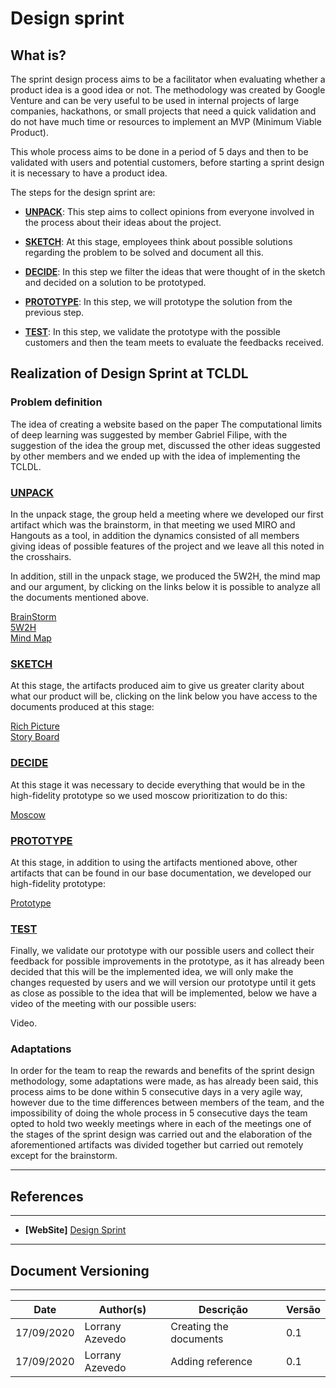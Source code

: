 # Design sprint

## What is?

The sprint design process aims to be a facilitator when evaluating whether a product idea is a good idea or not. The methodology was created by Google Venture and can be very useful to be used in internal projects of large companies, hackathons, or small projects that need a quick validation and do not have much time or resources to implement an MVP (Minimum Viable Product).

This whole process aims to be done in a period of 5 days and then to be validated with users and potential customers, before starting a sprint design it is necessary to have a product idea.

The steps for the design sprint are:

- **<a href="#un">UNPACK</a>**: This step aims to collect opinions from everyone involved in the process about their ideas about the project.

- **<a href="#sk">SKETCH</a>**: At this stage, employees think about possible solutions regarding the problem to be solved and document all this.

- **<a href="#de">DECIDE</a>**: In this step we filter the ideas that were thought of in the sketch and decided on a solution to be prototyped.

- **<a href="#pr">PROTOTYPE</a>**: In this step, we will prototype the solution from the previous step.

- **<a href="#t">TEST</a>**: In this step, we validate the prototype with the possible customers and then the team meets to evaluate the feedbacks received.

## Realization of Design Sprint at TCLDL

### Problem definition

The idea of ​​creating a website based on the paper The computational limits of deep learning was suggested by member Gabriel Filipe, with the suggestion of the idea the group met, discussed the other ideas suggested by other members and we ended up with the idea of ​​implementing the TCLDL.

<span id="un"></span>
### **<a href="#un">UNPACK</a>**

In the unpack stage, the group held a meeting where we developed our first artifact which was the brainstorm, in that meeting we used MIRO and Hangouts as a tool, in addition the dynamics consisted of all members giving ideas of possible features of the project and we leave all this noted in the crosshairs.

In addition, still in the unpack stage, we produced the 5W2H, the mind map and our argument, by clicking on the links below it is possible to analyze all the documents mentioned above.

<div style="text-align: left">
  <a href="/base/requirements/elicitation/brainstorm/">BrainStorm</a> </br>
  <a href="/base/requirements/preTraceability/5w2h/">5W2H</a> </br>
  <a href="/base/requirements/preTraceability/mindMap/">Mind Map</a> </br>
</div>


<span id="sk"></span>
### **<a href="#sk">SKETCH</a>**

At this stage, the artifacts produced aim to give us greater clarity about what our product will be, clicking on the link below you have access to the documents produced at this stage:

<div style="text-align: left">
  <a href="/base/requirements/preTraceability/RichPicture/">Rich Picture</a> </br>
  <a href="/base/requirements/elicitation/storyBoard/">Story Board</a> </br>
</div>

<span id="de"></span>
### **<a href="#de">DECIDE</a>**

At this stage it was necessary to decide everything that would be in the high-fidelity prototype so we used moscow prioritization to do this:

<div style="text-align: left">
  <a href="/base/requirements/elicitation/moscow/">Moscow</a> </br>
</div>

<span id="pr"></span>
### **<a href="#pr">PROTOTYPE</a>**

At this stage, in addition to using the artifacts mentioned above, other artifacts that can be found in our base documentation, we developed our high-fidelity prototype:

<div style="text-align: left">
  <a href="/base/designSprint/prototype/">Prototype</a> </br>
</div>

<span id="t"></span>
### **<a href="#t">TEST</a>**

Finally, we validate our prototype with our possible users and collect their feedback for possible improvements in the prototype, as it has already been decided that this will be the implemented idea, we will only make the changes requested by users and we will version our prototype until it gets as close as possible to the idea that will be implemented, below we have a video of the meeting with our possible users:

Video.

### Adaptations

In order for the team to reap the rewards and benefits of the sprint design methodology, some adaptations were made, as has already been said, this process aims to be done within 5 consecutive days in a very agile way, however due to the time differences between members of the team, and the impossibility of doing the whole process in 5 consecutive days the team opted to hold two weekly meetings where in each of the meetings one of the stages of the sprint design was carried out and the elaboration of the aforementioned artifacts was divided together but carried out remotely except for the brainstorm.

***
## References
---
- **[WebSite]** <a href="https://brasil.uxdesign.cc/google-design-sprint-como-funciona-e-como-aplicar-no-seu-projeto-279107363659">Design Sprint</a>
***
## Document Versioning
---

| Date | Author(s) | Descrição | Versão |
|------|-------|-----------|--------|
| 17/09/2020 | Lorrany Azevedo | Creating the documents | 0.1 |
| 17/09/2020 | Lorrany Azevedo | Adding reference | 0.1 |

